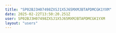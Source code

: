 ```yaml
---
title: "SP02BJ3H07498ZXSJ1X5J65MXMJBTAPDMCGK1YXM"
date: 2025-02-22T13:50:20.251Z
user: SP02BJ3H07498ZXSJ1X5J65MXMJBTAPDMCGK1YXM
layout: "users"
---
```

    